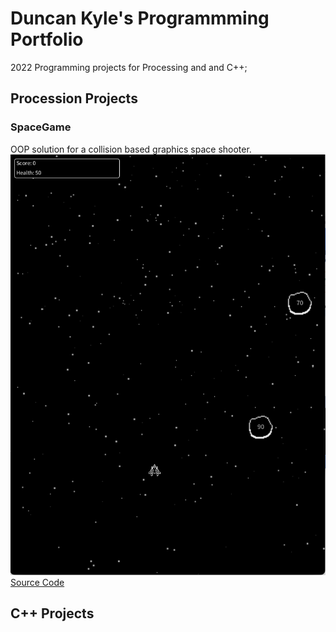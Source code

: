 # Duncan Kyle's Programmming Portfolio

2022 Programming projects for Processing and and C++;

## Procession Projects

### SpaceGame
OOP solution for a collision based graphics space shooter.
![SpaceGame](https://github.com/dunc-punc-schunc/ProgrammingPortfolio/blob/gh-pages/images/spacegame.png?raw=true)
[Source Code]()

## C++ Projects
